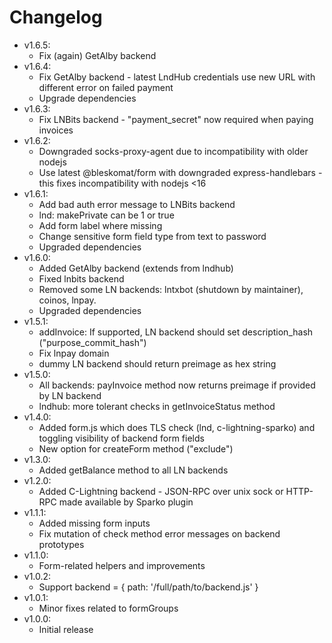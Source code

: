 # Changelog

* v1.6.5:
	* Fix (again) GetAlby backend
* v1.6.4:
	* Fix GetAlby backend - latest LndHub credentials use new URL with different error on failed payment
	* Upgrade dependencies
* v1.6.3:
	* Fix LNBits backend - "payment_secret" now required when paying invoices
* v1.6.2:
	* Downgraded socks-proxy-agent due to incompatibility with older nodejs
	* Use latest @bleskomat/form with downgraded express-handlebars - this fixes incompatibility with nodejs <16
* v1.6.1:
	* Add bad auth error message to LNBits backend
	* lnd: makePrivate can be 1 or true
	* Add form label where missing
	* Change sensitive form field type from text to password
	* Upgraded dependencies
* v1.6.0:
	* Added GetAlby backend (extends from lndhub)
	* Fixed lnbits backend
	* Removed some LN backends: lntxbot (shutdown by maintainer), coinos, lnpay.
	* Upgraded dependencies
* v1.5.1:
	* addInvoice: If supported, LN backend should set description_hash ("purpose_commit_hash")
	* Fix lnpay domain
	* dummy LN backend should return preimage as hex string
* v1.5.0:
	* All backends: payInvoice method now returns preimage if provided by LN backend
	* lndhub: more tolerant checks in getInvoiceStatus method
* v1.4.0:
	* Added form.js which does TLS check (lnd, c-lightning-sparko) and toggling visibility of backend form fields
	* New option for createForm method ("exclude")
* v1.3.0:
	* Added getBalance method to all LN backends
* v1.2.0:
	* Added C-Lightning backend - JSON-RPC over unix sock or HTTP-RPC made available by Sparko plugin
* v1.1.1:
	* Added missing form inputs
	* Fix mutation of check method error messages on backend prototypes
* v1.1.0:
	* Form-related helpers and improvements
* v1.0.2:
	* Support backend = { path: '/full/path/to/backend.js' }
* v1.0.1:
	* Minor fixes related to formGroups
* v1.0.0:
	* Initial release
